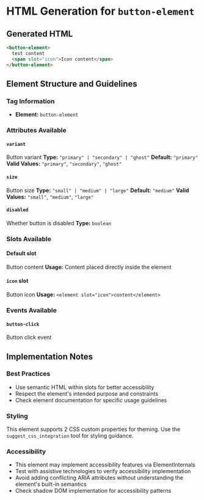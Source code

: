 # HTML Generation for `button-element`

## Generated HTML

```html
<button-element>
  test content
  <span slot="icon">Icon content</span>
</button-element>
```

## Element Structure and Guidelines

### Tag Information
- **Element:** `button-element`


### Attributes Available

#### `variant`
Button variant
**Type:** `"primary" | "secondary" | "ghost"`
**Default:** `"primary"`
**Valid Values:** `"primary"`, `"secondary"`, `"ghost"`

#### `size`
Button size
**Type:** `"small" | "medium" | "large"`
**Default:** `"medium"`
**Valid Values:** `"small"`, `"medium"`, `"large"`

#### `disabled`
Whether button is disabled
**Type:** `boolean`



### Slots Available

#### Default slot
Button content
**Usage:** Content placed directly inside the element

#### `icon` slot
Button icon
**Usage:** `<element slot="icon">content</element>`



### Events Available

#### `button-click`
Button click event



## Implementation Notes

### Best Practices
- Use semantic HTML within slots for better accessibility
- Respect the element's intended purpose and constraints
- Check element documentation for specific usage guidelines

### Styling
This element supports 2 CSS custom properties for theming. Use the `suggest_css_integration` tool for styling guidance.

### Accessibility
- This element may implement accessibility features via ElementInternals
- Test with assistive technologies to verify accessibility implementation  
- Avoid adding conflicting ARIA attributes without understanding the element's built-in semantics
- Check shadow DOM implementation for accessibility patterns